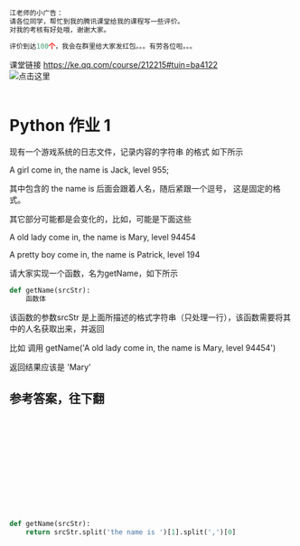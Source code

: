```python
江老师的小广告：
请各位同学，帮忙到我的腾讯课堂给我的课程写一些评价。  
对我的考核有好处哦，谢谢大家。

评价到达100个，我会在群里给大家发红包。。。有劳各位啦。。。
```

课堂链接 https://ke.qq.com/course/212215#tuin=ba4122
<br>
![点击这里](https://github.com/jcyrss/songqin-testdev/raw/master/pictures/rate.png "我的课堂")
<br><br>




# Python 作业 1 

现有一个游戏系统的日志文件，记录内容的字符串 的格式 如下所示

A girl come in, the name is Jack, level 955;

其中包含的 the name is 后面会跟着人名，随后紧跟一个逗号， 这是固定的格式。

其它部分可能都是会变化的，比如，可能是下面这些

A old lady come in, the name is Mary, level 94454

A pretty boy come in, the name is Patrick, level 194

请大家实现一个函数，名为getName，如下所示

```python
def getName(srcStr):
    函数体
```

该函数的参数srcStr 是上面所描述的格式字符串（只处理一行），该函数需要将其中的人名获取出来，并返回

比如 调用  getName('A old lady come in, the name is Mary, level 94454') 

返回结果应该是 'Mary'



## 参考答案，往下翻
<br><br><br><br><br><br><br><br><br><br>

```python
def getName(srcStr):
    return srcStr.split('the name is ')[1].split(',')[0]
```
